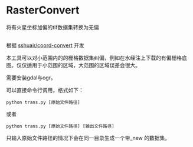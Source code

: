 # RasterConvert
将有火星坐标加偏的tif数据集转换为无偏

##

根据 [sshuair/coord-convert](https://github.com/sshuair/coord-convert) 开发

本工具可以对小范围内的的栅格数据集纠偏，例如在水经注上下载的有偏栅格底图。仅仅适用于小范围的区域，大范围的区域误差会很大。

需要安装gdal与ogr。

可以直接命令行调用，格式如下：

    python trans.py [原始文件路径]

或者

    python trans.py [原始文件路径] [输出文件路径]

只输入原始文件路径的情况下会在同一目录生成一个带_new 的数据集。
